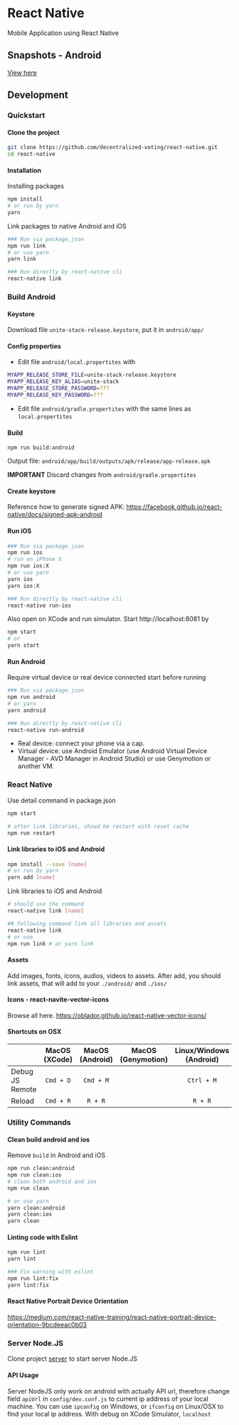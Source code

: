 # React Native

Mobile Application using React Native

## Snapshots - Android

[View here](./snapshots.md)

## Development

### Quickstart

#### Clone the project

```bash
git clone https://github.com/decentralized-voting/react-native.git
cd react-native
```

#### Installation

Installing packages
```bash
npm install
# or run by yarn
yarn
```

Link packages to native Android and iOS
```bash
### Run via package.json
npm run link
# or use yarn
yarn link

### Run directly by react-native cli
react-native link
```

### Build Android

#### Keystore
Download file `unite-stack-release.keystore`, put it in `android/app/`

#### Config properties
+ Edit file `android/local.propertites` with
```bash
MYAPP_RELEASE_STORE_FILE=unite-stack-release.keystore
MYAPP_RELEASE_KEY_ALIAS=unite-stack
MYAPP_RELEASE_STORE_PASSWORD=???
MYAPP_RELEASE_KEY_PASSWORD=???
```

+ Edit file `android/gradle.propertites` with the same lines as `local.propertites`


#### Build
```
npm run build:android
```
Output file: `android/app/build/outputs/apk/release/app-release.apk`

**IMPORTANT**
Discard changes from `android/gradle.propertites`

#### Create keystore
Reference how to generate signed APK: https://facebook.github.io/react-native/docs/signed-apk-android

#### Run iOS

```bash
### Run via package.json
npm run ios
# run on iPhone X
npm run ios:X
# or use yarn
yarn ios
yarn ios:X

### Run directly by react-native cli
react-native run-ios
```

Also open on XCode and run simulator. Start http://localhost:8081 by
```bash
npm start
# or
yarn start
```

#### Run Android

Require virtual device or real device connected start before running
```bash
### Run via package.json
npm run android
# or yarn
yarn android

### Run directly by react-native cli
react-native run-android
```

+ Real device: connect your phone via a cap.
+ Virtual device: use Android Emulator (use Android Virtual Device Manager - AVD Manager in Android Studio) or use Genymotion or another VM.


### React Native

Use detail command in package.json
```bash
npm start

# after link libraries, shoud be restart with reset cache
npm run restart
```

#### Link libraries to iOS and Android
```bash
npm install --save [name]
# or run by yarn
yarn add [name]
```

Link libraries to iOS and Android
```bash
# should use the command
react-native link [name]

## following command link all libraries and assets
react-native link
# or use
npm run link # or yarn link
```

#### Assets
Add images, fonts, icons, audios, videos to assets. After add, you should link assets, that will add to your `./android/` and `./ios/`


#### Icons - react-navite-vector-icons
Browse all here. https://oblador.github.io/react-native-vector-icons/


#### Shortcuts on OSX


|                 | MacOS (XCode) | MacOS (Android) | MacOS (Genymotion) | Linux/Windows (Android) | Linux/Windows (Genymotion) |
|-----------------|:-------------:|:---------------:|:------------------:|:-----------------------:|:--------------------------:|
| Debug JS Remote | `Cmd + D`     | `Cmd + M`       |                    | `Ctrl + M`              | `Ctrl + M`                 |
| Reload          | `Cmd + R`     | `R + R`         |                    | `R + R`                 | `R + R`                    |


### Utility Commands

#### Clean build android and ios
Remove `build` in Android and iOS
```bash
npm run clean:android
npm run clean:ios
# clean both android and ios
npm run clean

# or use yarn
yarn clean:android
yarn clean:ios
yarn clean
```

#### Linting code with Eslint
```bash
npm run lint
yarn lint

### Fix warning with eslint
npm run lint:fix
yarn lint:fix
```




#### React Native Portrait Device Orientation
https://medium.com/react-native-training/react-native-portrait-device-orientation-9bcdeeac0b03







### Server Node.JS
Clone project [server](https://github.com/decentralized-voting/server) to start server Node.JS

#### API Usage
Server NodeJS only work on android with actually API url, therefore change field `apiUrl` in `config/dev.conf.js` to current ip address of your local machine. You can use `ipconfig` on Windows, or `ifconfig` on Linux/OSX to find your local ip address. With debug on XCode Simulator, `localhost`

